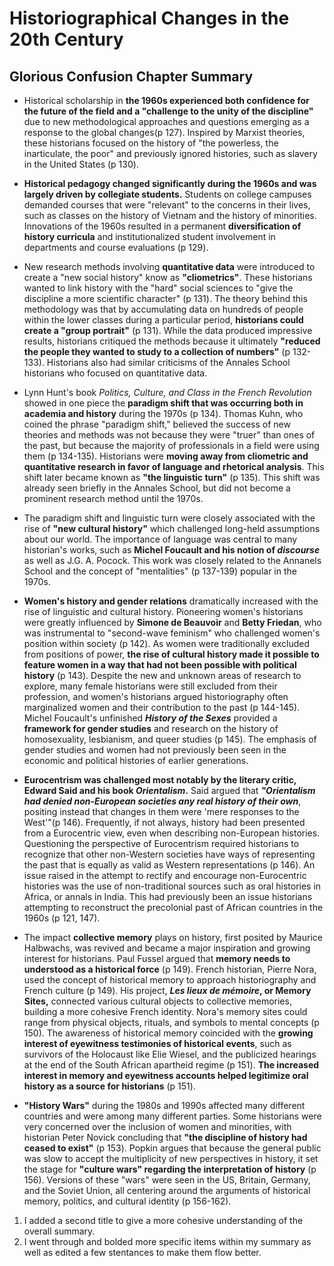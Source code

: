 # Historiographical Changes in the 20th Century
## Glorious Confusion Chapter Summary

- Historical scholarship in **the 1960s experienced both confidence for the future of the field and a "challenge to the unity of the discipline"** due to new methodological approaches and questions emerging as a response to the global changes(p 127). Inspired by Marxist theories, these historians focused on the history of "the powerless, the inarticulate, the poor" and previously ignored histories, such as slavery in the United States (p 130).

- **Historical pedagogy changed significantly during the 1960s and was largely driven by collegiate students.** Students on college campuses demanded courses that were "relevant" to the concerns in their lives, such as classes on the history of Vietnam and the history of minorities. Innovations of the 1960s resulted in a permanent **diversification of history curricula** and institutionalized student involvement in departments and course evaluations (p 129).

- New research methods involving **quantitative data** were introduced to create a "new social history" know as **"cliometrics"**. These historians wanted to link history with the "hard" social sciences to "give the discipline a more scientific character" (p 131). The theory behind this methodology was that by accumulating data on hundreds of people within the lower classes during a particular period, **historians could create a "group portrait"** (p 131).  While the data produced impressive results, historians critiqued the methods because it ultimately **"reduced the people they wanted to study to a collection of numbers"** (p 132-133). Historians also had similar criticisms of the Annales School historians who focused on quantitative data. 

- Lynn Hunt's book _Politics, Culture, and Class in the French Revolution_ showed in one piece the **paradigm shift that was occurring both in academia and history** during the 1970s (p 134). Thomas Kuhn, who coined the phrase "paradigm shift," believed the success of new theories and methods was not because they were "truer" than ones of the past, but because the majority of professionals in a field were using them (p 134-135). Historians were **moving away from cliometric and quantitative research in favor of language and rhetorical analysis**. This shift later became known as **"the linguistic turn"** (p 135). This shift was already seen briefly in the Annales School, but did not become a prominent research method until the 1970s.

- The paradigm shift and linguistic turn were closely associated with the rise of **"new cultural history"** which challenged long-held assumptions about our world. The importance of language was central to many historian's works, such as **Michel Foucault and his notion of _discourse_** as well as J.G. A. Pocock. This work was closely related to the Annanels School and the concept of "mentalities" (p 137-139) popular in the 1970s.

- **Women's history and gender relations** dramatically increased with the rise of linguistic and cultural history. Pioneering women's historians were greatly influenced by **Simone de Beauvoir** and **Betty Friedan**, who was instrumental to "second-wave feminism" who challenged women's position within society (p 142). As women were traditionally excluded from positions of power, **the rise of cultural history made it possible to feature women in a way that had not been possible with political history** (p 143). Despite the new and unknown areas of research to explore, many female historians were still excluded from their profession, and women's historians argued historiography often marginalized women and their contribution to the past (p 144-145). Michel Foucault's unfinished **_History of the Sexes_** provided a **framework for gender studies** and research on the history of homosexuality, lesbianism, and queer studies (p 145). The emphasis of gender studies and women had not previously been seen in the economic and political histories of earlier generations. 

- **Eurocentrism was challenged most notably by the literary critic, Edward Said and his book _Orientalism_.** Said argued that **_"Orientalism had denied non-European societies any real history of their own_**, positing instead that changes in them were 'mere responses to the West'"(p 146). Frequently, if not always, history had been presented from a Eurocentric view, even when describing non-European histories. Questioning the perspective of Eurocentrism required historians to recognize that other non-Western societies have ways of representing the past that is equally as valid as Western representations (p 146). An issue raised in the attempt to rectify and encourage non-Eurocentric histories was the use of non-traditional sources such as oral histories in Africa, or annals in India. This had previously been an issue historians attempting to reconstruct the precolonial past of African countries in the 1960s (p 121, 147).   

- The impact **collective memory** plays on history, first posited by Maurice Halbwachs, was revived and became a major inspiration and growing interest for historians. Paul Fussel argued that **memory needs to understood as a historical force** (p 149). French historian, Pierre Nora, used the concept of historical memory to approach historiography and French culture (p 149). His project, **_Les lieux de mémoire_, or Memory Sites,** connected various cultural objects to collective memories, building a more cohesive French identity. Nora's memory sites could range from physical objects, rituals, and symbols to mental concepts (p 150). The awareness of historical memory coincided with the **growing interest of eyewitness testimonies of historical events**, such as survivors of the Holocaust like Elie Wiesel, and the publicized hearings at the end of the South African apartheid regime (p 151). **The increased interest in memory and eyewitness accounts helped legitimize oral history as a source for historians** (p 151).  

- **"History Wars"** during the 1980s and 1990s affected many different countries and were among many different parties. Some historians were very concerned over the inclusion of women and minorities, with historian Peter Novick concluding that **"the discipline of history had ceased to exist"** (p 153). Popkin argues that because the general public was slow to accept the multiplicity of new perspectives in history, it set the stage for **"culture wars" regarding the interpretation of history** (p 156). Versions of these "wars" were seen in the US, Britain, Germany, and the Soviet Union, all centering around the arguments of historical memory, politics, and cultural identity (p 156-162).  

1. I added a second title to give a more cohesive understanding of the overall summary. 
2. I went through and bolded more specific items within my summary as well as edited a few stentances to make them flow better.
